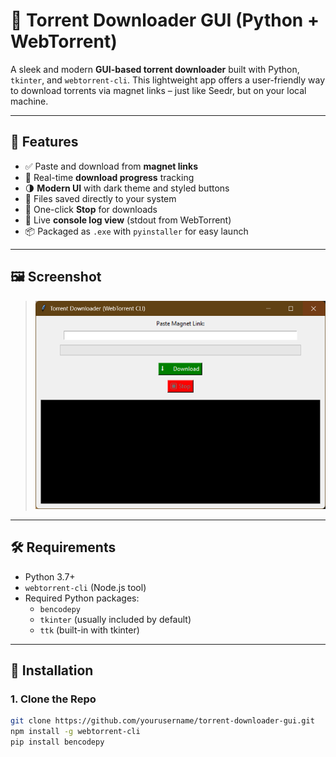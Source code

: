 # 🎯 Torrent Downloader GUI (Python + WebTorrent)

A sleek and modern **GUI-based torrent downloader** built with Python, `tkinter`, and `webtorrent-cli`. This lightweight app offers a user-friendly way to download torrents via magnet links – just like Seedr, but on your local machine.

---

## 🚀 Features

- ✅ Paste and download from **magnet links**
- 🎯 Real-time **download progress** tracking
- 🌗 **Modern UI** with dark theme and styled buttons
- 📂 Files saved directly to your system
- 🛑 One-click **Stop** for downloads
- 💬 Live **console log view** (stdout from WebTorrent)
- 📦 Packaged as `.exe` with `pyinstaller` for easy launch

---

## 🖼️ Screenshot

> ![alt text](<Screenshot 2025-04-12 204914.png>)

---

## 🛠️ Requirements

- Python 3.7+
- `webtorrent-cli` (Node.js tool)
- Required Python packages:
  - `bencodepy`
  - `tkinter` (usually included by default)
  - `ttk` (built-in with tkinter)

---

## 🔧 Installation

### 1. Clone the Repo

```bash
git clone https://github.com/yourusername/torrent-downloader-gui.git
npm install -g webtorrent-cli
pip install bencodepy
